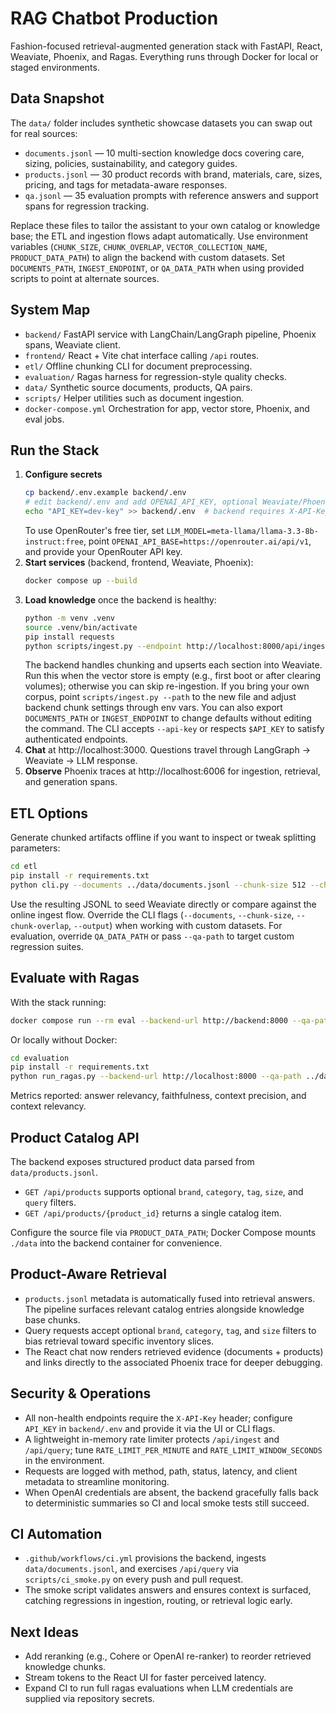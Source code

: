# RAG Chatbot Production

Fashion-focused retrieval-augmented generation stack with FastAPI, React, Weaviate, Phoenix, and Ragas. Everything runs through Docker for local or staged environments.

## Data Snapshot

The `data/` folder includes synthetic showcase datasets you can swap out for real sources:
- `documents.jsonl` — 10 multi-section knowledge docs covering care, sizing, policies, sustainability, and category guides.
- `products.jsonl` — 30 product records with brand, materials, care, sizes, pricing, and tags for metadata-aware responses.
- `qa.jsonl` — 35 evaluation prompts with reference answers and support spans for regression tracking.

Replace these files to tailor the assistant to your own catalog or knowledge base; the ETL and ingestion flows adapt automatically.
Use environment variables (`CHUNK_SIZE`, `CHUNK_OVERLAP`, `VECTOR_COLLECTION_NAME`, `PRODUCT_DATA_PATH`) to align the backend with custom datasets.
Set `DOCUMENTS_PATH`, `INGEST_ENDPOINT`, or `QA_DATA_PATH` when using provided scripts to point at alternate sources.

## System Map

- `backend/` FastAPI service with LangChain/LangGraph pipeline, Phoenix spans, Weaviate client.
- `frontend/` React + Vite chat interface calling `/api` routes.
- `etl/` Offline chunking CLI for document preprocessing.
- `evaluation/` Ragas harness for regression-style quality checks.
- `data/` Synthetic source documents, products, QA pairs.
- `scripts/` Helper utilities such as document ingestion.
- `docker-compose.yml` Orchestration for app, vector store, Phoenix, and eval jobs.

## Run the Stack

1. **Configure secrets**
   ```bash
   cp backend/.env.example backend/.env
   # edit backend/.env and add OPENAI_API_KEY, optional Weaviate/Phoenix overrides
   echo "API_KEY=dev-key" >> backend/.env  # backend requires X-API-Key authentication
   ```
   To use OpenRouter's free tier, set `LLM_MODEL=meta-llama/llama-3.3-8b-instruct:free`,
   point `OPENAI_API_BASE=https://openrouter.ai/api/v1`, and provide your OpenRouter API key.
2. **Start services** (backend, frontend, Weaviate, Phoenix):
   ```bash
   docker compose up --build
   ```
3. **Load knowledge** once the backend is healthy:
   ```bash
   python -m venv .venv
   source .venv/bin/activate
   pip install requests
   python scripts/ingest.py --endpoint http://localhost:8000/api/ingest --path data/documents.jsonl
   ```
    The backend handles chunking and upserts each section into Weaviate.
    Run this when the vector store is empty (e.g., first boot or after clearing volumes); otherwise you can skip re-ingestion.
    If you bring your own corpus, point `scripts/ingest.py --path` to the new file and adjust backend chunk settings through env vars.
    You can also export `DOCUMENTS_PATH` or `INGEST_ENDPOINT` to change defaults without editing the command.
    The CLI accepts `--api-key` or respects `$API_KEY` to satisfy authenticated endpoints.
4. **Chat** at http://localhost:3000. Questions travel through LangGraph → Weaviate → LLM response.
5. **Observe** Phoenix traces at http://localhost:6006 for ingestion, retrieval, and generation spans.

## ETL Options

Generate chunked artifacts offline if you want to inspect or tweak splitting parameters:
```bash
cd etl
pip install -r requirements.txt
python cli.py --documents ../data/documents.jsonl --chunk-size 512 --chunk-overlap 50 --output artifacts/chunked_documents.jsonl
```
Use the resulting JSONL to seed Weaviate directly or compare against the online ingest flow.
Override the CLI flags (`--documents`, `--chunk-size`, `--chunk-overlap`, `--output`) when working with custom datasets.
For evaluation, override `QA_DATA_PATH` or pass `--qa-path` to target custom regression suites.

## Evaluate with Ragas

With the stack running:
```bash
docker compose run --rm eval --backend-url http://backend:8000 --qa-path /app/qa.jsonl
```
Or locally without Docker:
```bash
cd evaluation
pip install -r requirements.txt
python run_ragas.py --backend-url http://localhost:8000 --qa-path ../data/qa.jsonl
```
Metrics reported: answer relevancy, faithfulness, context precision, and context relevancy.

## Product Catalog API

The backend exposes structured product data parsed from `data/products.jsonl`.

- `GET /api/products` supports optional `brand`, `category`, `tag`, `size`, and `query` filters.
- `GET /api/products/{product_id}` returns a single catalog item.

Configure the source file via `PRODUCT_DATA_PATH`; Docker Compose mounts `./data` into the backend container for convenience.

## Product-Aware Retrieval

- `products.jsonl` metadata is automatically fused into retrieval answers. The pipeline surfaces relevant catalog entries alongside knowledge base chunks.
- Query requests accept optional `brand`, `category`, `tag`, and `size` filters to bias retrieval toward specific inventory slices.
- The React chat now renders retrieved evidence (documents + products) and links directly to the associated Phoenix trace for deeper debugging.

## Security & Operations

- All non-health endpoints require the `X-API-Key` header; configure `API_KEY` in `backend/.env` and provide it via the UI or CLI flags.
- A lightweight in-memory rate limiter protects `/api/ingest` and `/api/query`; tune `RATE_LIMIT_PER_MINUTE` and `RATE_LIMIT_WINDOW_SECONDS` in the environment.
- Requests are logged with method, path, status, latency, and client metadata to streamline monitoring.
- When OpenAI credentials are absent, the backend gracefully falls back to deterministic summaries so CI and local smoke tests still succeed.

## CI Automation

- `.github/workflows/ci.yml` provisions the backend, ingests `data/documents.jsonl`, and exercises `/api/query` via `scripts/ci_smoke.py` on every push and pull request.
- The smoke script validates answers and ensures context is surfaced, catching regressions in ingestion, routing, or retrieval logic early.

## Next Ideas

- Add reranking (e.g., Cohere or OpenAI re-ranker) to reorder retrieved knowledge chunks.
- Stream tokens to the React UI for faster perceived latency.
- Expand CI to run full ragas evaluations when LLM credentials are supplied via repository secrets.

